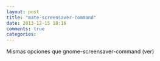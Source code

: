 ```yaml
---
layout: post
title: "mate-screensaver-command"
date: 2013-12-15 18:16
comments: true
categories: 
---
```

Mismas opciones que gnome-screensaver-command (ver)


